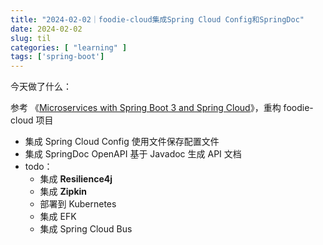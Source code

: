 ```yaml
---
title: "2024-02-02｜foodie-cloud集成Spring Cloud Config和SpringDoc"
date: 2024-02-02
slug: til
categories: [ "learning" ]
tags: ['spring-boot']
---
```



今天做了什么：

参考 《[Microservices with Spring Boot 3 and Spring Cloud](https://download.packt.com/free-ebook/9781805128694)》，重构
foodie-cloud 项目

- 集成 Spring Cloud Config 使用文件保存配置文件
- 集成 SpringDoc OpenAPI 基于 Javadoc 生成 API 文档
- todo：
    - 集成 **Resilience4j**
    - 集成 **Zipkin**
    - 部署到 Kubernetes
    - 集成 EFK
    - 集成 Spring Cloud Bus
    
       

